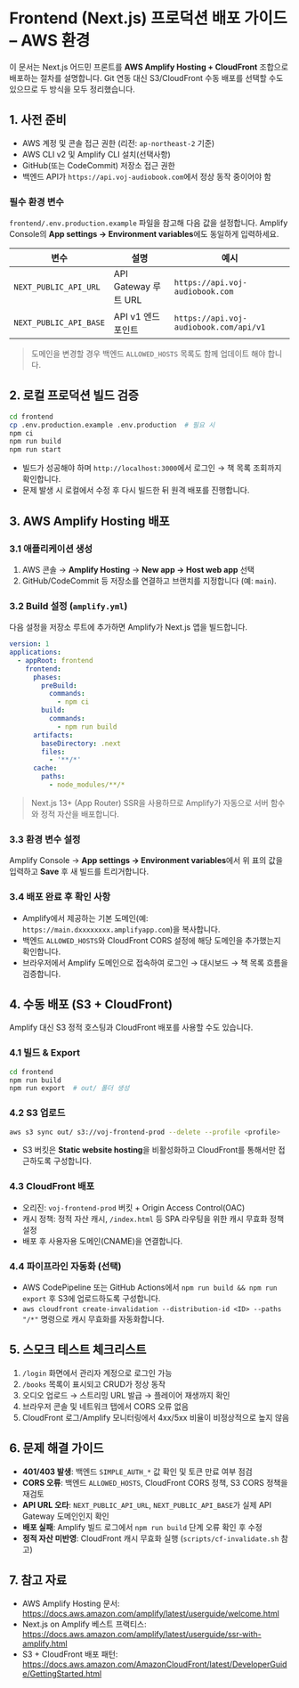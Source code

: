 # Frontend (Next.js) 프로덕션 배포 가이드 – AWS 환경

이 문서는 Next.js 어드민 프론트를 **AWS Amplify Hosting + CloudFront** 조합으로 배포하는 절차를 설명합니다. Git 연동 대신 S3/CloudFront 수동 배포를 선택할 수도 있으므로 두 방식을 모두 정리했습니다.

## 1. 사전 준비

- AWS 계정 및 콘솔 접근 권한 (리전: `ap-northeast-2` 기준)
- AWS CLI v2 및 Amplify CLI 설치(선택사항)
- GitHub(또는 CodeCommit) 저장소 접근 권한
- 백엔드 API가 `https://api.voj-audiobook.com`에서 정상 동작 중이어야 함

### 필수 환경 변수

`frontend/.env.production.example` 파일을 참고해 다음 값을 설정합니다. Amplify Console의 **App settings → Environment variables**에도 동일하게 입력하세요.

| 변수 | 설명 | 예시 |
| --- | --- | --- |
| `NEXT_PUBLIC_API_URL` | API Gateway 루트 URL | `https://api.voj-audiobook.com` |
| `NEXT_PUBLIC_API_BASE` | API v1 엔드포인트 | `https://api.voj-audiobook.com/api/v1` |

> 도메인을 변경할 경우 백엔드 `ALLOWED_HOSTS` 목록도 함께 업데이트 해야 합니다.

## 2. 로컬 프로덕션 빌드 검증

```bash
cd frontend
cp .env.production.example .env.production  # 필요 시
npm ci
npm run build
npm run start
```

- 빌드가 성공해야 하며 `http://localhost:3000`에서 로그인 → 책 목록 조회까지 확인합니다.
- 문제 발생 시 로컬에서 수정 후 다시 빌드한 뒤 원격 배포를 진행합니다.

## 3. AWS Amplify Hosting 배포

### 3.1 애플리케이션 생성

1. AWS 콘솔 → **Amplify Hosting** → **New app → Host web app** 선택
2. GitHub/CodeCommit 등 저장소를 연결하고 브랜치를 지정합니다 (예: `main`).

### 3.2 Build 설정 (`amplify.yml`)

다음 설정을 저장소 루트에 추가하면 Amplify가 Next.js 앱을 빌드합니다.

```yaml
version: 1
applications:
  - appRoot: frontend
    frontend:
      phases:
        preBuild:
          commands:
            - npm ci
        build:
          commands:
            - npm run build
      artifacts:
        baseDirectory: .next
        files:
          - '**/*'
      cache:
        paths:
          - node_modules/**/*
```

> Next.js 13+ (App Router) SSR을 사용하므로 Amplify가 자동으로 서버 함수와 정적 자산을 배포합니다.

### 3.3 환경 변수 설정

Amplify Console → **App settings → Environment variables**에서 위 표의 값을 입력하고 **Save** 후 새 빌드를 트리거합니다.

### 3.4 배포 완료 후 확인 사항

- Amplify에서 제공하는 기본 도메인(예: `https://main.dxxxxxxxx.amplifyapp.com`)을 복사합니다.
- 백엔드 `ALLOWED_HOSTS`와 CloudFront CORS 설정에 해당 도메인을 추가했는지 확인합니다.
- 브라우저에서 Amplify 도메인으로 접속하여 로그인 → 대시보드 → 책 목록 흐름을 검증합니다.

## 4. 수동 배포 (S3 + CloudFront)

Amplify 대신 S3 정적 호스팅과 CloudFront 배포를 사용할 수도 있습니다.

### 4.1 빌드 & Export

```bash
cd frontend
npm run build
npm run export  # out/ 폴더 생성
```

### 4.2 S3 업로드

```bash
aws s3 sync out/ s3://voj-frontend-prod --delete --profile <profile>
```

- S3 버킷은 **Static website hosting**을 비활성화하고 CloudFront를 통해서만 접근하도록 구성합니다.

### 4.3 CloudFront 배포

- 오리진: `voj-frontend-prod` 버킷 + Origin Access Control(OAC)
- 캐시 정책: 정적 자산 캐시, `/index.html` 등 SPA 라우팅을 위한 캐시 무효화 정책 설정
- 배포 후 사용자용 도메인(CNAME)을 연결합니다.

### 4.4 파이프라인 자동화 (선택)

- AWS CodePipeline 또는 GitHub Actions에서 `npm run build && npm run export` 후 S3에 업로드하도록 구성합니다.
- `aws cloudfront create-invalidation --distribution-id <ID> --paths "/*"` 명령으로 캐시 무효화를 자동화합니다.

## 5. 스모크 테스트 체크리스트

1. `/login` 화면에서 관리자 계정으로 로그인 가능
2. `/books` 목록이 표시되고 CRUD가 정상 동작
3. 오디오 업로드 → 스트리밍 URL 발급 → 플레이어 재생까지 확인
4. 브라우저 콘솔 및 네트워크 탭에서 CORS 오류 없음
5. CloudFront 로그/Amplify 모니터링에서 4xx/5xx 비율이 비정상적으로 높지 않음

## 6. 문제 해결 가이드

- **401/403 발생**: 백엔드 `SIMPLE_AUTH_*` 값 확인 및 토큰 만료 여부 점검
- **CORS 오류**: 백엔드 `ALLOWED_HOSTS`, CloudFront CORS 정책, S3 CORS 정책을 재검토
- **API URL 오타**: `NEXT_PUBLIC_API_URL`, `NEXT_PUBLIC_API_BASE`가 실제 API Gateway 도메인인지 확인
- **배포 실패**: Amplify 빌드 로그에서 `npm run build` 단계 오류 확인 후 수정
- **정적 자산 미반영**: CloudFront 캐시 무효화 실행 (`scripts/cf-invalidate.sh` 참고)

## 7. 참고 자료

- AWS Amplify Hosting 문서: <https://docs.aws.amazon.com/amplify/latest/userguide/welcome.html>
- Next.js on Amplify 베스트 프랙티스: <https://docs.aws.amazon.com/amplify/latest/userguide/ssr-with-amplify.html>
- S3 + CloudFront 배포 패턴: <https://docs.aws.amazon.com/AmazonCloudFront/latest/DeveloperGuide/GettingStarted.html>
